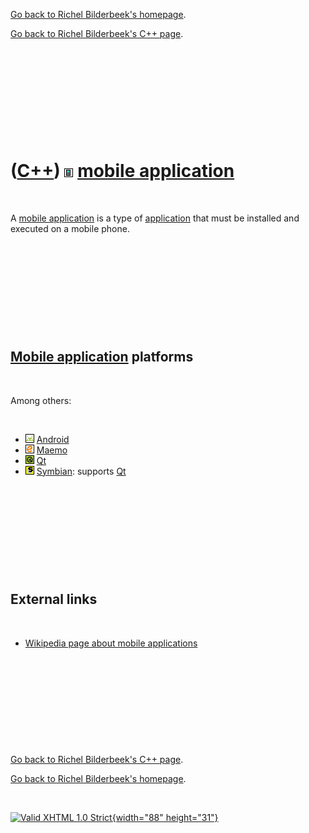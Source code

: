 [Go back to Richel Bilderbeek's homepage](index.htm).

[Go back to Richel Bilderbeek's C++ page](Cpp.htm).

 

 

 

 

 

([C++](Cpp.htm)) ![Mobile](PicMobile.png) [mobile application](CppMobileApplication.htm)
========================================================================================

 

A [mobile application](CppMobileApplication.htm) is a type of
[application](CppApplication.htm) that must be installed and executed on
a mobile phone.

 

 

 

 

 

[Mobile application](CppMobileApplication.htm) platforms
--------------------------------------------------------

 

Among others:

 

-   ![Android](PicAndroid.png) [Android](CppAndroid.htm)
-   ![Maemo](PicMaemo.png) [Maemo](CppMaemo.htm)
-   ![Qt](PicQt.png) [Qt](CppQt.htm)
-   ![Symbian](PicSymbian.png) [Symbian](CppSymbian.htm): supports
    [Qt](CppQt.htm)

 

 

 

 

 

External links
--------------

 

-   [Wikipedia page about mobile
    applications](http://en.wikipedia.org/wiki/Mobile_application)

 

 

 

 

 

[Go back to Richel Bilderbeek's C++ page](Cpp.htm).

[Go back to Richel Bilderbeek's homepage](index.htm).

 

[![Valid XHTML 1.0 Strict](valid-xhtml10.png){width="88"
height="31"}](http://validator.w3.org/check?uri=referer)
